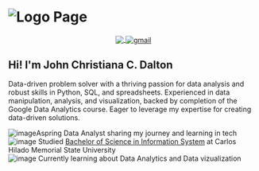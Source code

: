 # ![Logo Page](resources/images/LogoPage.gif)

<p align="center">
    <a href="https://www.linkedin.com/in/john-christian-dalton-21b788281/">
        <img align="center" src="https://img.shields.io/badge/LinkedIn-blue?style=social&logo=linkedin&logoColor=blue" />
    </a>
    <a href="mailto:dalton.johnchristian.c@gmail.com">
        <img align="center" src="https://img.shields.io/badge/Email-blue?style=social&logo=gmail" alt="gmail">
    </a>
</p>



## Hi! I'm John Christiana C. Dalton

Data-driven problem solver with a thriving passion for data analysis and robust skills in Python, SQL, and spreadsheets. Experienced in data manipulation, analysis, and visualization, backed by completion of the Google Data Analytics course. Eager to leverage my expertise for creating data-driven solutions.


![image](https://github.com/JohnChristianDalton/JohnChristianDalton/assets/143266966/4a68e2f8-c924-443e-bc3a-14334ed02332)Aspring Data Analyst sharing my journey and learning in tech<br/>
![image](https://github.com/JohnChristianDalton/JohnChristianDalton/assets/143266966/bbf2c043-8f04-4b58-aca1-172e8a7feceb) Studied [Bachelor of Science in Information System](https://chmsu.edu.ph/) at Carlos Hilado Memorial State University<br/>
![image](https://github.com/JohnChristianDalton/JohnChristianDalton/assets/143266966/85a6e952-9a50-4db9-a75b-5ad285d3132b) Currently learning about Data Analytics and Data vizualization

